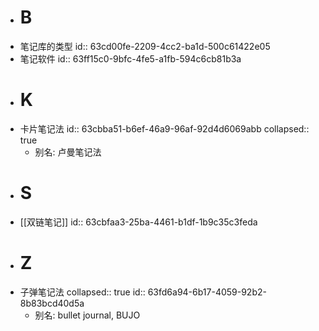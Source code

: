 - # B
- 笔记库的类型
  id:: 63cd00fe-2209-4cc2-ba1d-500c61422e05
- 笔记软件
  id:: 63ff15c0-9bfc-4fe5-a1fb-594c6cb81b3a
- # K
- 卡片笔记法
  id:: 63cbba51-b6ef-46a9-96af-92d4d6069abb
  collapsed:: true
	- 别名: 卢曼笔记法
- # S
- [[双链笔记]]
  id:: 63cbfaa3-25ba-4461-b1df-1b9c35c3feda
- # Z
- 子弹笔记法
  collapsed:: true
  id:: 63fd6a94-6b17-4059-92b2-8b83bcd40d5a
	- 别名: bullet journal, BUJO